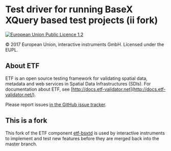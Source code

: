 # Test driver for running BaseX XQuery based test projects (ii fork)

[![European Union Public Licence 1.2](https://img.shields.io/badge/license-EUPL%201.2-blue.svg)](https://joinup.ec.europa.eu/software/page/eupl)

&copy; 2017 European Union, interactive instruments GmbH. Licensed under the EUPL.

## About ETF

ETF is an open source testing framework for validating spatial data, metadata and web services in Spatial Data Infrastructures (SDIs). For documentation about ETF, see [http://docs.etf-validator.net](http://docs.etf-validator.net/).

Please report issues [in the GitHub issue tracker](https://github.com/etf-validator/etf-webapp/issues).


## This is a fork

This fork of the ETF component [etf-bsxtd](https://github.com/etf-validator/etf-bsxtd) is used by interactive instruments to implement and test new features before they are merged back into the master branch.
